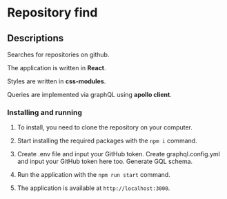 # Repository find

## Descriptions
Searches for repositories on github.

The application is written in **React**.

Styles are written in **css-modules**.

Queries are implemented via graphQL using **apollo client**.

### Installing and running
1. To install, you need to clone the repository on your computer.

2. Start installing the required packages with the `npm i` command.

3. Create .env file and input your GitHub token. Create graphql.config.yml and input your GitHub token here too. Generate GQL schema.

4. Run the application with the `npm run start` command.

5. The application is available at `http://localhost:3000`.


